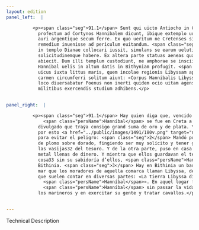 ```yaml
---
layout: edition
panel_left:  |

          <p><span class="seg">91.1</span> Sunt qui uicto Antiocho in Cretam
            profectum ad Cortynos Hannibalem dicunt, ibique extemplo uulgatum esse eum magnam uim
            auri argentique secum ferre. Ex quo ueritum ne Cretenses sibi manus iniicerent, tale
            remedium inuenisse ad periculum euitandum. <span class="seg">2</span> Amphoras plumbo aurato refertas
            in templo Dianae collocari iussit, simulans se earum ueluti thesauri sui maximam curam
            solicitudinemque habere. Ex altera parte statuas aeneas quas pecunia impleuerat, domi
            abiecit. Dum illi templum custodiunt, ne amphorae se insciis auferantur, interim
            Hannibal uelis in altum datis in Bithyniam profugit. <span class="seg">3</span> Est autem in Bithynia
            uicus iuxta littus maris, quem incolae regionis Libyssam appellant, de quo uulgatum
            carmen circumferri solitum aiunt: «Corpus Hannibalis Libyssa tumulabit terra». Eo in
            loco diuersabatur Poenus non inerti quidem ocio uitam agens, sed in nautis equis ac
            militibus exercendis studium adhibens.</p>
        

panel_right:  |

          <p><span class="seg">91.1</span> Hay quien diga que, vencido Anthíoco,
              <span class="persName">Hanníbal</span> se fue en Creta a los cortynos y que allí luego fue
            divulgado que traýa consigo grand suma de oro y de plata. Y temiendo que los cretenses
            por esto <a href="../public/images/1491/180v.png" target="new"><img src="../public/images/1491/1491.jpg"/></a>[180v,b] le echassen la mano, dizen que falló tal remedio
            para evitar el peligro: <span class="seg">2</span> Mandó poner en el templo de Diana cántaros llenos
            de plomo sobre dorado, fingiendo ser muy solícito y tener grand cuydado de la guarda de
            las vasijas32 del tesoro. Y de la otra parte, puso en casa estatuas de
            metal llenas de dinero. Y mientra que ellos guardavan el templo, que no sacassen dende
            cosa33 sin su sabidoría d’ellos, <span class="persName">Hanníbal</span> fizo vela y fuese a
            Bithinia. <span class="seg">3</span> Hay en Bithinia un barrio o pequeño pueblo junto a la ribera del
            mar que los moradores de aquella comarca llaman Libyssa, del qual hay versos divulgados
            que suelen contar en diversas partes: «La tierra Libyssa dio sepulcro al cuerpo de
              <span class="persName">Hanníbal</span>». En aquel logar fazía morada
              <span class="persName">Hanníbal</span> sin passar la vida ociosa, mas ponía estudio en disponer
            los marineros y en exercitar su gente y tratar cavallos.</p>
        

---
```


Technical Description 